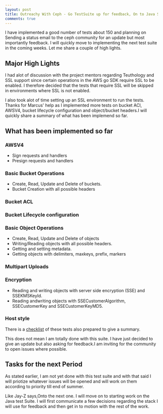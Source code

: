```yaml
---
layout: post
title: Outreachy With Ceph - Go TestSuite up for feedback, On to Java Suite
comments: true
---
```


I have implemented a good number of tests about 150 and planning on Sending a status email to the ceph community for 
an update but most importantly feedback. I will quickly move to implementing the next  test suite in the coming weeks. 
Let me share a couple of high lights.

## Major High Lights

I had alot of discussion with the project mentors regarding Teuthology and SSL support since certain operations in the AWS go SDK 
require SSL to be enabled. I therefore decided that the tests that require SSL will be skipped in environments where SSL is not
enabled.

I also took alot of time setting up an SSL environment to run the tests. Thanks for Marcus' help as I implemented more tests on 
bucket ACl, AWSV4, bucket lifecycle configuration and object/bucket headers.I will quickly share a summary of what has been implemend so far.

## What has been implemented so far
               
### AWSV4
+ Sign requests and handlers
+ Presign requests and handlers    

### Basic Bucket     Operations
+ Create, Read, Update and Delete of buckets. 
+ Bucket Creation with all possible headers 

### Bucket ACL
### Bucket Lifecycle configuration        
### Basic Object     Operations          
+ Create, Read, Update and Delete of objects        
+ Writing/Reading objects with all possible headers.    
+ Getting and setting metadata.    
+ Getting objects with delimiters, maxkeys, prefix, markers                  
### Multipart Uploads 
### Encryption                  
+ Reading and writing objects with server side encryption (SSE) and SSEKMSKeyId.        
+ Reading andwriting objects with SSECustomerAlgorithm, SSECustomerKey and SSECustomerKeyMD5.              
### Host style

There is a [checklist](https://docs.google.com/document/d/1jbziCPfk2nSs5kycT_RJ64hcqWo6kupfWPQwGAGpYU0/edit) of these tests also 
prepared to give a summary.

This does not mean I am totally done with this suite. I have just decided to give an update but also asking for feedback.I am 
inviting for the community to open issues where possible.

## Tasks for the next Period

As stated earlier, I am not yet done with this test suite and with that said I will priotize whatever issues will be opened and 
will work on them according to priority till end of summer.

Like Jay-Z says,Onto the next one. I will move on to starting work on the Java test Suite. I will first communicate a few decisions regarding the stack I will use for feedback and then get in to motion with the rest of the work.




